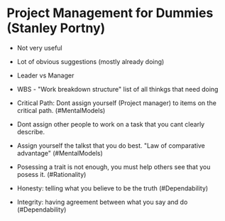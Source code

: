 # Project Management for Dummies (Stanley Portny)

- Not very useful

- Lot of obvious suggestions (mostly already doing)

- Leader vs Manager

- WBS - "Work breakdown structure" list of all thinkgs that need doing

- Critical Path: Dont assign yourself (Project manager) to items on the critical path. (#MentalModels)

- Dont assign other people to work on a task that you cant clearly describe.

- Assign yourself the talkst that you do best. "Law of comparative advantage" (#MentalModels)

- Posessing a trait is not enough, you must help others see that you posess it. (#Rationality)

- Honesty: telling what you believe to be the truth (#Dependability)

- Integrity: having agreement between what you say and do (#Dependability)
